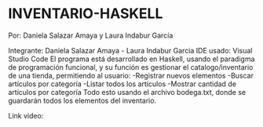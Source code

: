 # INVENTARIO-HASKELL
Por: Daniela Salazar Amaya y Laura Indabur García

Integrante: Daniela Salazar Amaya - Laura Indabur Garcia
IDE usado: Visual Studio Code
El programa está desarrollado en Haskell, usando el paradigma de programación funcional, y su función es gestionar el catalogo/inventario de una tienda, permitiendo al usuario:
-Registrar nuevos elementos
-Buscar artículos por categoría
-Listar todos los artículos
-Mostrar cantidad de artículos por categoría
Todo esto usando el archivo bodega.txt, donde se guardarán todos los elementos del inventario.

Link video: 
